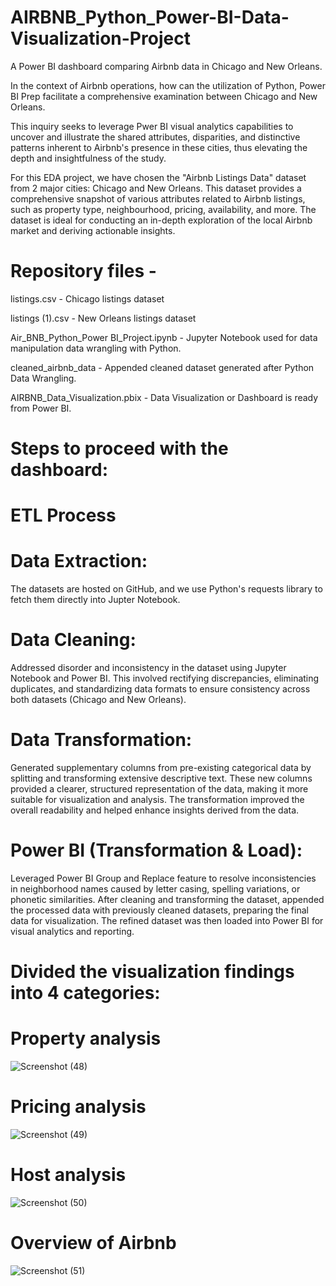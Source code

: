 # AIRBNB_Python_Power-BI-Data-Visualization-Project
A Power BI dashboard comparing Airbnb data in Chicago and New Orleans.

In the context of Airbnb operations, how can the utilization of Python, Power BI Prep facilitate a comprehensive examination between Chicago and New Orleans.

This inquiry seeks to leverage Pwer BI visual analytics capabilities to uncover and illustrate the shared attributes, disparities, and distinctive patterns inherent to Airbnb's presence in these cities, thus elevating the depth and insightfulness of the study.

For this EDA project, we have chosen the "Airbnb Listings Data" dataset from 2 major cities: Chicago and New Orleans. This dataset provides a comprehensive snapshot of various attributes related to Airbnb listings, such as property type, neighbourhood, pricing, availability, and more. The dataset is ideal for conducting an in-depth exploration of the local Airbnb market and deriving actionable insights.

# Repository files -
listings.csv - Chicago listings dataset

listings (1).csv - New Orleans listings dataset

Air_BNB_Python_Power BI_Project.ipynb - Jupyter Notebook used for data manipulation data wrangling with Python.

cleaned_airbnb_data - Appended cleaned dataset generated after Python Data Wrangling.

AIRBNB_Data_Visualization.pbix - Data Visualization or Dashboard is ready from Power BI.

# Steps to proceed with the dashboard:
# ETL Process
# Data Extraction:
The datasets are hosted on GitHub, and we use Python's requests library to fetch them directly into Jupter Notebook.

# Data Cleaning:
Addressed disorder and inconsistency in the dataset using Jupyter Notebook and Power BI. This involved rectifying discrepancies, eliminating duplicates, and standardizing data formats to ensure consistency across both datasets (Chicago and New Orleans).

# Data Transformation:
Generated supplementary columns from pre-existing categorical data by splitting and transforming extensive descriptive text. These new columns provided a clearer, structured representation of the data, making it more suitable for visualization and analysis. The transformation improved the overall readability and helped enhance insights derived from the data.

# Power BI (Transformation & Load):
Leveraged Power BI Group and Replace feature to resolve inconsistencies in neighborhood names caused by letter casing, spelling variations, or phonetic similarities. After cleaning and transforming the dataset, appended the processed data with previously cleaned datasets, preparing the final data for visualization. The refined dataset was then loaded into Power BI for visual analytics and reporting.

# Divided the visualization findings into 4 categories:
# Property analysis
![Screenshot (48)](https://github.com/user-attachments/assets/2ab1fbb3-1515-4640-af87-51500242cfa5)

# Pricing analysis
![Screenshot (49)](https://github.com/user-attachments/assets/ba2cf58b-0361-4739-9ed8-87f839913caf)

# Host analysis
![Screenshot (50)](https://github.com/user-attachments/assets/4eaf8552-7381-441b-aecd-ca3297f8748b)

# Overview of Airbnb
![Screenshot (51)](https://github.com/user-attachments/assets/0b2d0c55-961a-4662-bb63-e5c51bd158d0)



